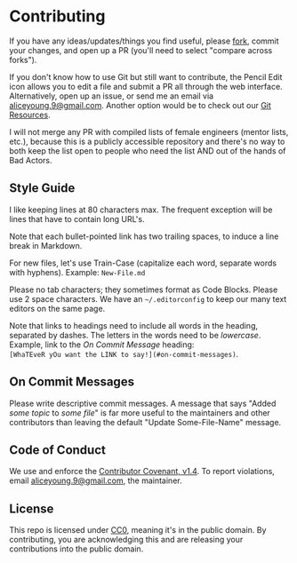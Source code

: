 # Contributing

If you have any ideas/updates/things you find useful, please
[fork](https://github.com/Ladies-Storm-Hackathons/Resources), commit your
changes, and open up a PR (you'll need to select "compare across forks").

If you don't know how to use Git but still want to contribute, the Pencil Edit
icon allows you to edit a file and submit a PR all through the web interface.
Alternatively, open up an issue, or send me an email via
[aliceyoung.9@gmail.com](aliceyoung.9@gmail.com). Another option would be to
check out our [Git Resources](Learning-Resources.md#git).

I will not merge any PR with compiled lists of female engineers (mentor lists,
etc.), because this is a publicly accessible repository and there's no way to
both keep the list open to people who need the list AND out of the hands of Bad
Actors.

## Style Guide

I like keeping lines at 80 characters max. The frequent exception will be lines
that have to contain long URL's.

Note that each bullet-pointed link has two trailing spaces, to induce a line
break in Markdown.

For new files, let's use Train-Case (capitalize each word, separate words with
hyphens). Example: `New-File.md`

Please no tab characters; they sometimes format as Code Blocks. Please use 2
space characters. We have an `~/.editorconfig` to keep our many text editors on
the same page.

Note that links to headings need to include all words in the heading,
separated by dashes. The letters in the words need to be *lowercase*. 
Example, link to the *On Commit Message* heading:  
`[WhaTEveR yOu want the LINK to say!](#on-commit-messages)`.

## On Commit Messages

Please write descriptive commit messages. A message that says "Added
_some topic_ to _some file_" is far more useful to the maintainers and other
contributors than leaving the default "Update Some-File-Name" message.

## Code of Conduct

We use and enforce the
[Contributor Covenant, v1.4](http://contributor-covenant.org/version/1/4/). To
report violations, email [aliceyoung.9@gmail.com](aliceyoung.9@gmail.com), the
maintainer.

## License

This repo is licensed under
[CC0](https://creativecommons.org/publicdomain/zero/1.0/), meaning it's in the
public domain. By contributing, you are acknowledging this and are releasing
your contributions into the public domain.
